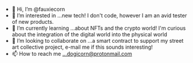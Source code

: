 - 👋 Hi, I’m @fauxiecorn
- 👀 I’m interested in ...new tech! I don't code, however I am an avid tester of new products.
- 🌱 I’m currently learning ...about NFTs and the crypto world! I'm curious about the integration of the digital world into the physical world
- 💞️ I’m looking to collaborate on ...a smart contract to support my street art collective project, e-mail me if this sounds interesting!
- 📫 How to reach me ...dogicorn@protonmail.com

<!---
fauxiecorn/fauxiecorn is a ✨ special ✨ repository because its `README.md` (this file) appears on your GitHub profile.
You can click the Preview link to take a look at your changes.
--->
